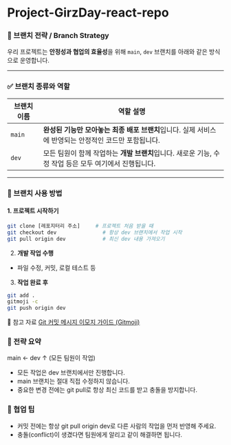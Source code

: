 # Project-GirzDay-react-repo

### 🌿 브랜치 전략 / Branch Strategy

우리 프로젝트는 **안정성과 협업의 효율성**을 위해 `main`, `dev` 브랜치를 아래와 같은 방식으로 운영합니다.

---

### ✅ 브랜치 종류와 역할

| 브랜치 이름 | 역할 설명 |
|-------------|------------|
| `main`      | **완성된 기능만 모아놓는 최종 배포 브랜치**입니다. 실제 서비스에 반영되는 안정적인 코드만 포함됩니다. |
| `dev`       | 모든 팀원이 함께 작업하는 **개발 브랜치**입니다. 새로운 기능, 수정 작업 등은 모두 여기에서 진행됩니다. |

---

### 🔧 브랜치 사용 방법

#### 1. 프로젝트 시작하기
```bash
git clone [레포지터리 주소]     # 프로젝트 처음 받을 때
git checkout dev               # 항상 dev 브랜치에서 작업 시작
git pull origin dev            # 최신 dev 내용 가져오기
```

2. **개발 작업 수행**
- 파일 수정, 커밋, 로컬 테스트 등

3. **작업 완료 후**
```bash
git add .
gitmoji -c 
git push origin dev
```
🔗 참고 자료
[Git 커밋 메시지 이모지 가이드 (Gitmoji)](https://inpa.tistory.com/entry/GIT-%E2%9A%A1%EF%B8%8F-Gitmoji-%EC%82%AC%EC%9A%A9%EB%B2%95-Gitmoji-cli)

### 🧠 전략 요약

main  ←  dev
          ↑
    (모든 팀원이 작업)
- 모든 작업은 dev 브랜치에서만 진행합니다.
- main 브랜치는 절대 직접 수정하지 않습니다.
- 중요한 변경 전에는 git pull로 항상 최신 코드를 받고 충돌을 방지합니다.

### 📝 협업 팁
- 커밋 전에는 항상 git pull origin dev로 다른 사람의 작업을 먼저 반영해 주세요.
- 충돌(conflict)이 생겼다면 팀원에게 알리고 같이 해결하면 됩니다.


